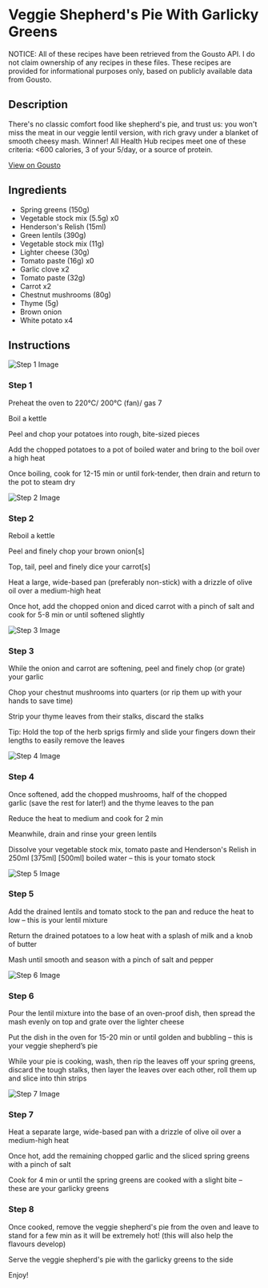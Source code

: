 # Veggie Shepherd's Pie With Garlicky Greens

NOTICE: All of these recipes have been retrieved from the Gousto API. I do not claim ownership of any recipes in these files. These recipes are provided for informational purposes only, based on publicly available data from Gousto.

## Description

There's no classic comfort food like shepherd's pie, and trust us: you won't miss the meat in our veggie lentil version, with rich gravy under a blanket of smooth cheesy mash. Winner! All Health Hub recipes meet one of these criteria: <600 calories, 3 of your 5/day, or a source of protein.

[View on Gousto](https://www.gousto.co.uk/recipes/cookbook/veggie-shepherds-pie)

## Ingredients

- Spring greens (150g)
- Vegetable stock mix (5.5g) x0
- Henderson's Relish (15ml)
- Green lentils (390g)
- Vegetable stock mix (11g)
- Lighter cheese (30g)
- Tomato paste (16g) x0
- Garlic clove x2
- Tomato paste (32g)
- Carrot x2
- Chestnut mushrooms (80g)
- Thyme (5g)
- Brown onion
- White potato x4

## Instructions

![Step 1 Image](https://production-media.gousto.co.uk/cms/recipe-step-image/853.-step-1-x200.jpg)

### Step 1

Preheat the oven to 220°C/ 200°C (fan)/ gas 7

Boil a kettle

Peel and chop your potatoes into rough, bite-sized pieces

Add the chopped potatoes to a pot of boiled water and bring to the boil over a high heat

Once boiling, cook for 12-15 min or until fork-tender, then drain and return to the pot to steam dry

![Step 2 Image](https://production-media.gousto.co.uk/cms/recipe-step-image/853.-step-2-x200.jpg)

### Step 2

Reboil a kettle

Peel and finely chop your brown onion[s]

Top, tail, peel and finely dice your carrot[s]

Heat a large, wide-based pan (preferably non-stick) with a drizzle of olive oil over a medium-high heat

Once hot, add the chopped onion and diced carrot with a pinch of salt and cook for 5-8 min or until softened slightly

![Step 3 Image](https://production-media.gousto.co.uk/cms/recipe-step-image/853.-step-3-x200.jpg)

### Step 3

While the onion and carrot are softening, peel and finely chop (or grate) your garlic

Chop your chestnut mushrooms into quarters (or rip them up with your hands to save time)

Strip your thyme leaves from their stalks, discard the stalks

Tip: Hold the top of the herb sprigs firmly and slide your fingers down their lengths to easily remove the leaves

![Step 4 Image](https://production-media.gousto.co.uk/cms/recipe-step-image/853.-step-4-x200.jpg)

### Step 4

Once softened, add the chopped mushrooms, half of the chopped garlic (save the rest for later!) and the thyme leaves to the pan

Reduce the heat to medium and cook for 2 min

Meanwhile, drain and rinse your green lentils

Dissolve your vegetable stock mix, tomato paste and Henderson's Relish in 250ml <span class="text-purple">[375ml]</span> <span class="text-danger">[500ml]</span> boiled water – this is your tomato stock

![Step 5 Image](https://production-media.gousto.co.uk/cms/recipe-step-image/853.-step-5-x200.jpg)

### Step 5

Add the drained lentils and tomato stock to the pan and reduce the heat to low – this is your lentil mixture

Return the drained potatoes to a low heat with a splash of milk and a knob of butter

Mash until smooth and season with a pinch of salt and pepper

![Step 6 Image](https://production-media.gousto.co.uk/cms/recipe-step-image/853.-step-6-x200.jpg)

### Step 6

Pour the lentil mixture into the base of an oven-proof dish, then spread the mash evenly on top and grate over the lighter cheese

Put the dish in the oven for 15-20 min or until golden and bubbling – this is your veggie shepherd’s pie

While your pie is cooking, wash, then rip the leaves off your spring greens, discard the tough stalks, then layer the leaves over each other, roll them up and slice into thin strips

![Step 7 Image](https://production-media.gousto.co.uk/cms/recipe-step-image/853.-step-7.bjpg-x200.jpg)

### Step 7

Heat a separate large, wide-based pan with a drizzle of olive oil over a medium-high heat

Once hot, add the remaining chopped garlic and the sliced spring greens with a pinch of salt

Cook for 4 min or until the spring greens are cooked with a slight bite – these are your garlicky greens

### Step 8

Once cooked, remove the veggie shepherd's pie from the oven and leave to stand for a few min as it will be extremely hot! (this will also help the flavours develop)

Serve the veggie shepherd's pie with the garlicky greens to the side

Enjoy!

